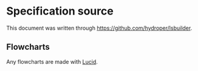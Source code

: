 # Specification source

This document was written through https://github.com/hydroper/lsbuilder.

## Flowcharts

Any flowcharts are made with [Lucid](https://lucid.app).